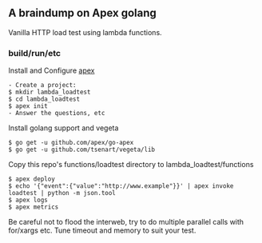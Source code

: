 ## A braindump on Apex golang

Vanilla HTTP load test using lambda functions.

### build/run/etc

Install and Configure [apex](http://apex.run/)

	- Create a project:
	$ mkdir lambda_loadtest
	$ cd lambda_loadtest
	$ apex init
	- Answer the questions, etc

Install golang support and vegeta

	$ go get -u github.com/apex/go-apex
  	$ go get -u github.com/tsenart/vegeta/lib
  
Copy this repo's functions/loadtest directory to lambda_loadtest/functions

	$ apex deploy
	$ echo '{"event":{"value":"http://www.example"}}' | apex invoke loadtest | python -m json.tool
	$ apex logs
	$ apex metrics


Be careful not to flood the interweb, try to do multiple parallel calls with for/xargs etc. Tune timeout and memory to suit your test.
